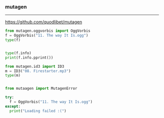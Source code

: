 ### mutagen
---
https://github.com/quodlibet/mutagen

```py
from mutagen.oggvorbis import OggVorbis
f = OggVorbis("11. The way It Is.ogg")
type(f)


type(f.info)
print(f.info.pprint())

from mutagen.id3 import ID3
m = ID3("08. Firestarter.mp3")
type(m)


from mutaagen import MutagenError

try:
  f = OggVorbis("11. The way It Is.ogg")
except:
  print("Loading failed :(")







```

```
```

```
```


